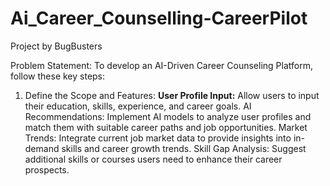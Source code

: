 # Ai_Career_Counselling-CareerPilot
Project by BugBusters


Problem Statement:
To develop an AI-Driven Career Counseling Platform, follow these key steps:

1. Define the Scope and Features:
**User Profile Input:** Allow users to input their education, skills, experience, and career goals.
AI Recommendations: Implement AI models to analyze user profiles and match them with suitable career paths and job opportunities.
Market Trends: Integrate current job market data to provide insights into in-demand skills and career growth trends.
Skill Gap Analysis: Suggest additional skills or courses users need to enhance their career prospects.





